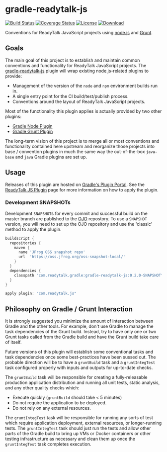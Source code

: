gradle-readytalk-js
===================

[![Build Status](http://goo.gl/L6U01H)](http://goo.gl/k3KEE2)
[![Coverage Status](http://goo.gl/7uC90R)](http://goo.gl/Q8wikd)
[![License](http://goo.gl/pPDj6N)](http://goo.gl/93tPwk)
[![Download](http://goo.gl/OFVFVx)](http://goo.gl/wOAuo0)

Conventions for ReadyTalk JavaScript projects using [node.js][] and [Grunt][].

[node.js]: http://nodejs.org/
[Grunt]: http://gruntjs.com/

## Goals ##
The main goal of this project is to establish and maintain common conventions
and functionality for ReadyTalk JavaScript projects. The [gradle-readytalk-js][]
plugin will wrap existing node.js-related plugins to provide:

- Management of the version of the `node` and `npm` environment builds run in.
- A single entry point for the CI build/test/publish process.
- Conventions around the layout of ReadyTalk JavaScript projects.

[gradle-readytalk-js]: http://oss.readytalk.com/gradle-readytalk-js/

Most of the functionality this plugin applies is actually provided by two other
plugins:

- [Gradle Node Plugin](https://github.com/srs/gradle-node-plugin)
- [Gradle Grunt Plugin](https://github.com/srs/gradle-grunt-plugin)

The long-term vision of this project is to merge all or most conventions and
functionality contained here upstream and reorganize those projects into base /
convention plugins in much the same way the out-of-the-box `java-base` and
`java` Gradle plugins are set up.

## Usage ##
Releases of this plugin are hosted on [Gradle's Plugin Portal][]. See the
[ReadyTalk JS Plugin][] page for more information on how to apply the plugin.

[Gradle's Plugin Portal]: https://plugins.gradle.org
[ReadyTalk JS Plugin]: https://plugins.gradle.org/plugin/com.readytalk.js

### Development SNAPSHOTs ###
Development `SNAPSHOT`s for every commit and successful build on the master
branch are published to the [OJO][] repostory. To use a `SNAPSHOT` version,
you will need to set up the OJO repository and use the 'classic' method to
apply the plugin.

```groovy
buildscript {
  repositories {
    maven {
      name 'JFrog OSS snapshot repo'
      url  'https://oss.jfrog.org/oss-snapshot-local/'
    }
  }
  dependencies {
    classpath "com.readytalk.gradle:gradle-readytalk-js:0.2.0-SNAPSHOT"
  }
}

apply plugin: "com.readytalk.js"
```

[OJO]: https://oss.jfrog.org

## Philosophy on Gradle / Grunt Interaction ##
It is strongly suggested you minimize the amount of interaction between Gradle
and the other tools. For example, don't use Gradle to manage the task
dependencies of the Grunt build. Instead, try to have only one or two Grunt
tasks called from the Gradle build and have the Grunt build take care of itself.

Future versions of this plugin will establish some conventional tasks and task
dependencies once some best-practices have been sussed out. The probable
direction will be to have a `gruntBuild` task and a `gruntIntegTest` task
configured properly with inputs and outputs for up-to-date checks.

The `gruntBuild` task will be responsible for creating a fully-releasable
production application distribution and running all unit tests, static analysis,
and any other quality checks which:

 - Execute quickly (`gruntBuild` should take < 5 minutes)
 - Do not require the application to be deployed.
 - Do not rely on any external resources.

The `gruntIntegTest` task will be responsible for running any sorts of test
which  require application deployment, external resources, or longer-running
tests. The `gruntIntegTest` task should just run the tests and allow other
parts of the Gradle build to bring up VMs or Docker containers or other testing
infrastructure as necessary and clean them up once the `gruntIntegTest` task
completes execution.
